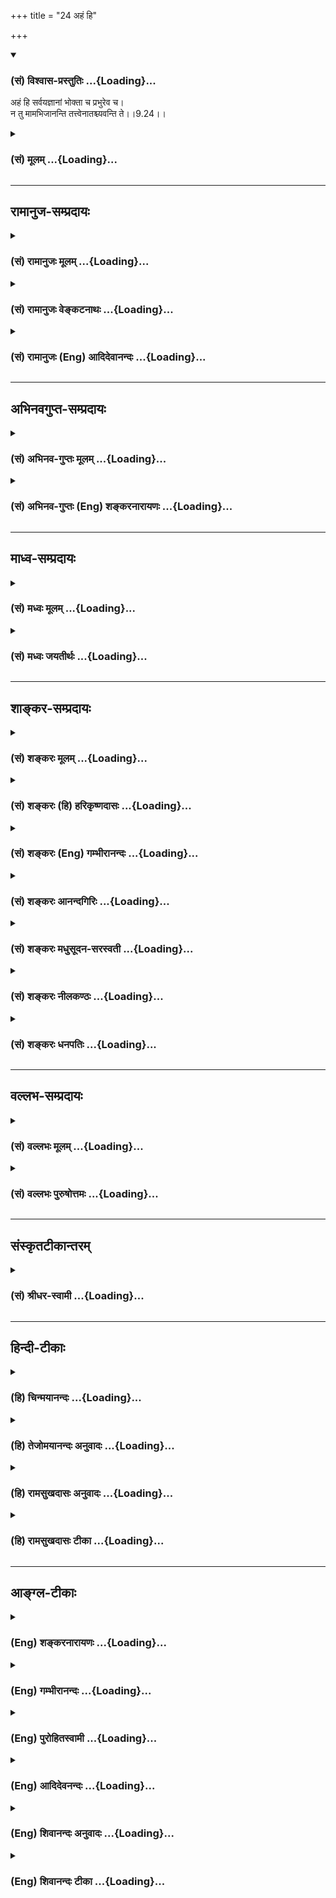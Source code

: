 +++
title = "24 अहं हि"

+++
<div class="js_include" newlevelforh1="3" title="(सं) विश्वास-प्रस्तुतिः" unfilled url="/purANam/mahAbhAratam/06-bhIShma-parva/02-bhagavad-gItA-parva/saMskRtam/vishvAsa-prastutiH/09_rAja-vidyA-rAja-guhy/24_ahaM_hi.md">
<details open><summary><h3>(सं) विश्वास-प्रस्तुतिः ...{Loading}...</h3></summary>

अहं हि सर्वयज्ञानां भोक्ता च प्रभुरेव च।  
न तु मामभिजानन्ति तत्त्वेनातश्च्यवन्ति ते।।9.24।।
</details>
</div>
<div class="js_include collapsed" newlevelforh1="3" title="(सं) मूलम्" unfilled url="/purANam/mahAbhAratam/06-bhIShma-parva/02-bhagavad-gItA-parva/saMskRtam/mUlam/09_rAja-vidyA-rAja-guhy/24_ahaM_hi.md">
<details><summary><h3>(सं) मूलम् ...{Loading}...</h3></summary>

अहं हि सर्वयज्ञानां भोक्ता च प्रभुरेव च।  
न तु मामभिजानन्ति तत्त्वेनातश्च्यवन्ति ते।।9.24।।
</details>
</div>


_________________
## रामानुज-सम्प्रदायः
<div class="js_include collapsed" newlevelforh1="3" title="(सं) रामानुजः मूलम्" unfilled url="/purANam/mahAbhAratam/06-bhIShma-parva/02-bhagavad-gItA-parva/saMskRtam/rAmAnujaH/mUlam/09_rAja-vidyA-rAja-guhy/24_ahaM_hi.md">
<details><summary><h3>(सं) रामानुजः मूलम् ...{Loading}...</h3></summary>

।।9.24।।**प्रभुः एव च** तत्र तत्र फलप्रदाता **च अहम्** एव इत्यर्थः। अहो
महद् इदं वैचित्र्यं यद् एकस्मिन् एव कर्मणि वर्तमानाः संकल्पमात्रभेदेन
केचिद् अत्यल्पफलभागिनः,च्यवनस्वभावाः च भवन्ति; केचन
अनवधिकातिशयानन्दपरमपुरुषप्राप्तिरूपफलभागिनः अपुनरावर्त्तिनः च भवन्ति;
इति आह --

</details>
</div>
<div class="js_include collapsed" newlevelforh1="3" title="(सं) रामानुजः वेङ्कटनाथः" unfilled url="/purANam/mahAbhAratam/06-bhIShma-parva/02-bhagavad-gItA-parva/saMskRtam/rAmAnujaH/venkaTanAthaH/09_rAja-vidyA-rAja-guhy/24_ahaM_hi.md">
<details><summary><h3>(सं) रामानुजः वेङ्कटनाथः ...{Loading}...</h3></summary>

  
  
।।9.24।। अविधिपूर्वकत्वविवरणरूपतां;
तथाविधस्यात्यन्तनैष्फल्यशङ्कापरिहाररूपतां चअहं हि इति श्लोकस्य दर्शयतिअत
इति। सर्वशब्देनेन्द्राद्युद्देशेन क्रियमाणानामित्यभिप्रेतम्। आराध्यश्चेति
भोक्तृशब्दाभिप्रेतोक्तिः। च्यवन्ति इत्यनेन कुतश्चिदिति सिद्धम्; तच्च
तत्तत्कर्मसाध्यमस्थिरं फलमेवेतियान्ति इत्यनन्तरश्लोकवशाद्वाक्यान्तराच्च
लब्धम् तदाहपरिमितेत्यादिना। फलस्य परिमितत्वं देशतः कालतः स्वरूपतश्च।
अतस्तद्भागिनां च्यवनस्वभावता। प्रभुशब्दस्यात्रगतिर्भर्ता प्रभुः साक्षी
\[9।18\] इत्यादिष्विव शास्तृत्वादिविवक्षाव्युदासाय
योग्यमर्थमाहतत्रतत्रेति। सूत्रं च -- फलमत उपपत्तेः \[ब्र.सू.3।2।38\]
इति। यथेन्द्राद्याराधनतया प्रयोगेऽपि तत्रतत्र फलप्रदोऽहम्; न तथा
मदाराधनत्वेऽन्यः फलप्रद इत्येवकारार्थः।  
  

</details>
</div>
<div class="js_include collapsed" newlevelforh1="3" title="(सं) रामानुजः (Eng) आदिदेवानन्दः" unfilled url="/purANam/mahAbhAratam/06-bhIShma-parva/02-bhagavad-gItA-parva/saMskRtam/rAmAnujaH/english/AdidevAnandaH/09_rAja-vidyA-rAja-guhy/24_ahaM_hi.md">
<details><summary><h3>(सं) रामानुजः (Eng) आदिदेवानन्दः ...{Loading}...</h3></summary>

9.24 I am 'the only Lord' - the meaning is that I alone am the bestower
of rewards everywhere. How wonderful is this, that though devoting
themselves to the same kind of action, on account of the difference in
intention some partake of a very small reward with the likelihood of
fall, while some others partake of a reward in the form of attainment of
the Supreme Person which is unalloyed, limitless, and incomparable! Sri
Krsna explains this:

</details>
</div>


_________________
## अभिनवगुप्त-सम्प्रदायः
<div class="js_include collapsed" newlevelforh1="3" title="(सं) अभिनव-गुप्तः मूलम्" unfilled url="/purANam/mahAbhAratam/06-bhIShma-parva/02-bhagavad-gItA-parva/saMskRtam/abhinava-guptaH/mUlam/09_rAja-vidyA-rAja-guhy/24_ahaM_hi.md">
<details><summary><h3>(सं) अभिनव-गुप्तः मूलम् ...{Loading}...</h3></summary>

।।9.23 -- 9.25।। येऽपीत्यादि प्रयतात्मनः इत्यन्तम्। येऽपि
नामधेयान्तरैरुपासते तेऽपि मामेवोपासते। न हि ब्रह्मव्यतिरेकि
किञ्चिदुपास्यमस्ति। किन्तु अविधिना इति विशेषः। अविधिः अन्यो विधिः।
नानाप्रकारैर्विधभिरहमेव परब्रह्मसत्तास्वभावो याज्य इति। न तु यथा
अन्यैर्दर्शनान्तरदूषणसमुपार्जितमहापातकम +++(S; omit पातक -- )+++ --
लीमसैर्व्याख्यातम् अविधिना; दुष्टविधिना इति। एवं हि सति मामेव यजन्ते;
सर्वयज्ञानाञ्चाहमेव भोक्ता इति दृश्यमानमेतदसमञ्जसीभवेत् इत्यलं
कल्मषकलिलैस्साकं संलापेन। अस्मद्गुरवस्तु निरूपयन्ति -- अन्या
स्वात्मव्यतिरिक्ता भेदवादनयेन ब्रह्मस्वभावहीनैव काचिद्देवता इति गृहीत्वा
तामेव \[ये\] यजन्ते तेऽपि वस्तुतो मामेव स्वात्मरूपं यजन्ते; किं तु
अविधिना दुष्टेन विधिना भेदग्रहणरूपेण,+++(S; भेदग्रहरूपेण)+++ इति। अत एवाह -- न
तु मां स्वात्मानं तत्त्वेन देवतारूपतया भोक्तृत्वेन जानन्ति; अतश्चलन्ति
ते,+++(S; ; N च्यवन्ते)+++ मद्रूपात्। किम् देवव्रतत्वेन देवान् यान्ति इत्यादि।
एतदेव चलनमिति,+++(S;;N च्यवन)+++ यावत्। ये तु मत्स्वरूपमभेदेन +++(;N --
स्वरूपभेदे (दं)+++ न विदुः; ते देवभूतपितृयागादिनाऽपि मामेव यजन्ते +++(N
यजन्ति)+++। ते च मद्याजिनो मामेव गच्छन्ति +++(N यजन्ति)+++ इत्युपसंहरिष्यति। ननु
द्रव्यत्यागार्थमुद्दिष्टा देवता इत्युच्यते। तत्
कथमनुद्दिश्यस्वात्मतत्त्वस्य याज्यत्वम् आदित्यः प्रायणीयश्चरुः इति
विधिशेषभूतदेवता उद्देशात्मकविध्यन्तरभावितो +++(;N प्रभावितो)+++ ह्यसौ उद्देशः
(श्यः)। न च स्वात्मविषयो +++(S;;N omit विषयो)+++ विधिरस्ति इत्यभिप्रायेणाह --
अविधिपूर्वकं मामिति। स्वात्मव्यतिरिक्तायां देवतायामस्ति अपेक्ष्यो विधिः;
अप्राप्तप्रापणरूपत्वात्। स्वात्मा तु परमेश्वरो न विधिपूर्वकः;
विधिपरिप्रापितत्त्वाभावात् +++(S;;N -- परिप्राप्यत्वाभावात्)+++। न हि
तदनुद्देशेन किञ्चित्प्रवर्तते। तेन विधिपरिप्रापितेन्द्रादिदेवतोद्देशेषु
सर्वेषु स +++(S omits सः)+++ स्वात्मा विश्वावभासनस्वभावः
तदुद्देश्यदेवतावभासभित्ति +++(;N substitutes -- भित्ति with मिति -- )+++
स्थानीयतयैव अहमहमिकया सततावभासमानः स्रक्सूत्रकल्पः सततोद्दिष्टः इति
युक्तिसिद्धमेतत्; मामेव यजन्ति अविधिपूर्वकत्वात् \[इति\]।
मुख्यभूतमत्प्राप्तिफलस्य तान्प्रति कर्त्रभिप्रायत्वं नास्ति; अपि तु
परिमितदक्षिणास्थानीयेन्द्रादिपद ( -- येन्द्रपदातिमात्र N येन्द्रपदादि K
[n] -- इन्द्रादिपदमात्र -- ) -- मात्रप्राप्तेरेव +++(; K [n] प्राप्तय एव N
प्राप्त एव)+++ याजकवच्चरितार्थत्वमेषाम् इति प्रथयितुं परस्मैपदम्। यदुक्तं
मयैव -- वेदान् वेद न वेद शाम्भवपदं दूयेत निर्वेदवान्  
  
स्वर्गार्थी यजमानतां प्रतिजहज्जातो यजन् याजकः।  
  
सर्वाः कर्मरसप्रवाहविसराः +++(K प्रसराः)+++ संवित्स्रवन्त्योऽखिलाः  
  
स्त्वामा (स्वात्मा) नन्दमहाम्बुधिं विदधते नाप्राप्य पूर्णां,
स्थितिम्।। इति  
  
एवं य उक्तक्रमेण वेत्ति तस्येन्द्रादिदेवतायागोऽपि परमेश्वरयाग इति।

</details>
</div>
<div class="js_include collapsed" newlevelforh1="3" title="(सं) अभिनव-गुप्तः (Eng) शङ्करनारायणः" unfilled url="/purANam/mahAbhAratam/06-bhIShma-parva/02-bhagavad-gItA-parva/saMskRtam/abhinava-guptaH/english/shankaranArAyaNaH/09_rAja-vidyA-rAja-guhy/24_ahaM_hi.md">
<details><summary><h3>(सं) अभिनव-गुप्तः (Eng) शङ्करनारायणः ...{Loading}...</h3></summary>

9.24 See Comment under 9.26

</details>
</div>


_________________
## माध्व-सम्प्रदायः
<div class="js_include collapsed" newlevelforh1="3" title="(सं) मध्वः मूलम्" unfilled url="/purANam/mahAbhAratam/06-bhIShma-parva/02-bhagavad-gItA-parva/saMskRtam/madhvaH/mUlam/09_rAja-vidyA-rAja-guhy/24_ahaM_hi.md">
<details><summary><h3>(सं) मध्वः मूलम् ...{Loading}...</h3></summary>

।।9.24।। कारणमाह विधिपूर्वकत्वे -- अहं हीति।

</details>
</div>
<div class="js_include collapsed" newlevelforh1="3" title="(सं) मध्वः जयतीर्थः" unfilled url="/purANam/mahAbhAratam/06-bhIShma-parva/02-bhagavad-gItA-parva/saMskRtam/madhvaH/jayatIrthaH/09_rAja-vidyA-rAja-guhy/24_ahaM_hi.md">
<details><summary><h3>(सं) मध्वः जयतीर्थः ...{Loading}...</h3></summary>

।।9.24।। अहं क्रतुः \[9।16\] इत्यादिनोक्तत्वादहं हीति पुनरुक्तिरित्यत आह
-- **कारणमि**ति। त्रैविद्यादिकृतानां यज्ञानां भगवांश्चेद्भोक्ता कथं
तर्ह्यविधिपूर्वकत्वं इति शङ्कायामिति शेषः।

</details>
</div>


_________________
## शाङ्कर-सम्प्रदायः
<div class="js_include collapsed" newlevelforh1="3" title="(सं) शङ्करः मूलम्" unfilled url="/purANam/mahAbhAratam/06-bhIShma-parva/02-bhagavad-gItA-parva/saMskRtam/shankaraH/mUlam/09_rAja-vidyA-rAja-guhy/24_ahaM_hi.md">
<details><summary><h3>(सं) शङ्करः मूलम् ...{Loading}...</h3></summary>

।।9.24।। -- **अहं हि सर्वयज्ञानां** श्रौतानां स्मार्तानां च सर्वेषां
यज्ञानां देवतात्मत्वेन **भोक्ता च प्रभुः एव च।** मत्स्वामिको हि यज्ञः;
अधियज्ञोऽहमेवात्र (गीता 8।4) इति हि उक्तम्। तथा **न तु माम् अभिजानन्ति
तत्त्वेन** यथावत्। **अत**श्च अविधिपूर्वकम् इष्ट्वा यागफलात् **च्यवन्ति**
प्रच्यवन्ते **ते**।। येऽपि अन्यदेवताभक्तिमत्त्वेन अविधिपूर्वकं यजन्ते;
तेषामपि यागफलं अवश्यंभावि। कथम् --,

</details>
</div>
<div class="js_include collapsed" newlevelforh1="3" title="(सं) शङ्करः (हि) हरिकृष्णदासः" unfilled url="/purANam/mahAbhAratam/06-bhIShma-parva/02-bhagavad-gItA-parva/saMskRtam/shankaraH/hindI/harikRShNadAsaH/09_rAja-vidyA-rAja-guhy/24_ahaM_hi.md">
<details><summary><h3>(सं) शङ्करः (हि) हरिकृष्णदासः ...{Loading}...</h3></summary>

।।9.24।। उनका पूजन करना अविधिपूर्वक कैसे है सो कहते हैं कि --, श्रौत और
स्मार्त समस्त यज्ञोंका देवतारूपसे मैं ही भोक्ता हूँ और मैं ही स्वामी
हूँ। मैं ही सब यज्ञोंका स्वामी हूँ यह बात अधियज्ञोऽहमेवात्र इस श्लोकमें
भी कही गयी है। परंतु वे अज्ञानी इस प्रकार यथार्थ तत्त्वसे मुझे नहीं
जानते। अतः अविधिपूर्वक पूजन करके वे यज्ञके असली फलसे गिर जाते हैं
अर्थात् उनका पतन हो जाता है।

</details>
</div>
<div class="js_include collapsed" newlevelforh1="3" title="(सं) शङ्करः (Eng) गम्भीरानन्दः" unfilled url="/purANam/mahAbhAratam/06-bhIShma-parva/02-bhagavad-gItA-parva/saMskRtam/shankaraH/english/gambhIrAnandaH/09_rAja-vidyA-rAja-guhy/24_ahaM_hi.md">
<details><summary><h3>(सं) शङ्करः (Eng) गम्भीरानन्दः ...{Loading}...</h3></summary>

9.24 As the Self of the deities (of the sacrifices), aham, I; hi,
indeed; am the bhokta, enjoyer; ca eva, as also; the prabhuh, Lord;
\[The Lord: 'I being the indwelling Ruler of all.'\] sarva-yajnanam, of
all sacrifices enjoined by the Vedas and the Smrtis. A sacrifice is
verily presided over by Me, for it has been said earlier, 'I Myself am
the entity (called Visnu) that exists in the sacrifice in this body'
(8.4). Tu, but; na abhi-jananti, they do not know; mam, Me as such;
tattvena, in reality. And atah, therefore, by worshipping ignorantly;
te, they; cyavanti, fall from the result of the sacrifice. \['Although
they perform sacrifices with great diligence, still just because they do
not know Me real nature and do not offer the fruits of their sacrifices
to Me, they proceed to the worlds of the respective deities through the
Southern Path (beginning with smoke; see 8.25). Then, after the
exhaustion of the results of those sacrifices and the falling of the
respective bodies (assumed in those worlds) they return to the human
world for rembodiment.'-M.S. (See also 9.20-1.)\] The result of a
sacrifice is inevitable even for those who worship ignorantly out of
their devotion to other deities. How;

</details>
</div>
<div class="js_include collapsed" newlevelforh1="3" title="(सं) शङ्करः आनन्दगिरिः" unfilled url="/purANam/mahAbhAratam/06-bhIShma-parva/02-bhagavad-gItA-parva/saMskRtam/shankaraH/AnandagiriH/09_rAja-vidyA-rAja-guhy/24_ahaM_hi.md">
<details><summary><h3>(सं) शङ्करः आनन्दगिरिः ...{Loading}...</h3></summary>

।।9.24।। ननु वस्वादित्येन्द्रादिज्ञानपूर्वकमेव तद्भक्तास्तद्याजिनो
भवन्तीति कथमविधिपूर्वकं तेषां यजनमिति शङ्कते -- **कस्मादिति।**
देवतान्तरयाजिनां यजनमविधिपूर्वकमित्यत्र हेत्वर्थत्वेन श्लोकमुत्थापयति --
**उच्यत इति।** सर्वेषां द्विविधानां यज्ञानां वस्वादिदेवतात्वेनाहमेव
भोक्ता स्वेनान्तर्यामिरूपेण प्रभुश्चाहमेवेति प्रसिद्धमेतदिति हिशब्दः।
प्रभुरेव चेत्युक्तं विवृणोति -- **मत्स्वामिको हीति।** तत्र
पूर्वाध्यायगतवाक्यं प्रमाणयति -- **अधियज्ञोऽहमिति।** तथापि
देवतान्तरयाजिनां यजनमविधिपूर्वकमिति कुतः सिद्धं तत्राह -- **तथेति।**
ममैव यज्ञेषु भोक्तृत्वे प्रभुत्वे च सतीति यावत्।
तयोर्भोक्तृप्रभ्वोर्भावस्तत्त्वं तेन भोक्तृत्वेन प्रभुत्वेन च मां
यथावद्यतो न जानन्त्यतो भोक्तृत्वादिना
ममाज्ञानान्मय्यनर्पितकर्माणश्चयवन्ते कर्मफलादित्याह -- **अतश्चेति।**

</details>
</div>
<div class="js_include collapsed" newlevelforh1="3" title="(सं) शङ्करः मधुसूदन-सरस्वती" unfilled url="/purANam/mahAbhAratam/06-bhIShma-parva/02-bhagavad-gItA-parva/saMskRtam/shankaraH/madhusUdana-sarasvatI/09_rAja-vidyA-rAja-guhy/24_ahaM_hi.md">
<details><summary><h3>(सं) शङ्करः मधुसूदन-सरस्वती ...{Loading}...</h3></summary>

।।9.24।। अविधिपूर्वकत्वं विवृण्वन्फलप्रच्युतिममीषामाह -- अहं
भगवान्वासुदेव एव सर्वेषां यज्ञानां श्रौतानां स्मार्तानां च
तत्तद्देवतारूपेण भोक्ता च स्वेनान्तर्यामिरूपेण अधियज्ञत्वात्प्रभुश्च
फलदाता चेति प्रसिद्धमेतत्। देवतान्तरयाजिनस्तु मामीदृशं तत्त्वेन
भोक्तृत्वेन प्रभुत्वेन च भगवान्वासुदेव एव वस्वादिरूपेण यज्ञानां भोक्ता
स्वेन रूपेण च फलदाता न तदन्योऽस्ति कश्चिदाराध्य इत्येवंरूपेण न जानन्ति।
अतो मत्स्वरूपापरिज्ञानान्महतायासेनेष्ट्वापि
मय्यर्पितकर्माणस्तत्तद्देवलोकं धूमादिमार्गेण गत्वा तद्भोगान्ते च्यवन्ति
प्रच्यवन्ते। तद्भोगजनककर्मक्षयात्तद्देहादिवियुक्ताः पुनर्देहग्रहणाय
मनुष्यलोकं प्रत्यावर्तन्ते। ये तु तत्तद्देवतासु भगवन्तमेव
सर्वान्तर्यामिणं पश्यन्तो यजन्ते ते
भगवदर्पितकर्माणस्तद्विद्यासहितकर्मवशादर्चिरादिमार्गेण ब्रह्मलोकं गत्वा
तत्रोत्पन्नसम्यग्दर्शनास्तद्भोगान्ते मुच्यन्त इति विवेकः।

</details>
</div>
<div class="js_include collapsed" newlevelforh1="3" title="(सं) शङ्करः नीलकण्ठः" unfilled url="/purANam/mahAbhAratam/06-bhIShma-parva/02-bhagavad-gItA-parva/saMskRtam/shankaraH/nIlakaNThaH/09_rAja-vidyA-rAja-guhy/24_ahaM_hi.md">
<details><summary><h3>(सं) शङ्करः नीलकण्ठः ...{Loading}...</h3></summary>

।।9.24।। हि यतः सर्वयज्ञानामहमेव सर्वदेवतारूपेण भोक्ता प्रभुः फलदाता च।
एवं सति ते मां प्रत्यगभिन्नं तत्त्वेन याथातथ्येन न जानन्ति अतश्च्यवन्ति
ज्ञाननिष्ठामलब्ध्वा संसारगर्ते पतन्ति।

</details>
</div>
<div class="js_include collapsed" newlevelforh1="3" title="(सं) शङ्करः धनपतिः" unfilled url="/purANam/mahAbhAratam/06-bhIShma-parva/02-bhagavad-gItA-parva/saMskRtam/shankaraH/dhanapatiH/09_rAja-vidyA-rAja-guhy/24_ahaM_hi.md">
<details><summary><h3>(सं) शङ्करः धनपतिः ...{Loading}...</h3></summary>

।।9.24।। एतदेव स्फोरयति -- अहमिति। सर्वयज्ञानां श्रौतानां स्मार्तानां च
देवतारुपेण भोक्तन्तर्यामिरुपेण फलप्रदातृरुपेण प्रभूरेव चाहं हि
प्रसिद्धमेतत्। तथा चैतादृशं मा यतस्तत्त्वेन ये नाभिजानन्तिं
अतोऽविथोपूर्वकमिष्ट्वा यागफलभोगान्ते च्यवन्ति ते मर्त्यलोकं विशन्ति।

</details>
</div>


_________________
## वल्लभ-सम्प्रदायः
<div class="js_include collapsed" newlevelforh1="3" title="(सं) वल्लभः मूलम्" unfilled url="/purANam/mahAbhAratam/06-bhIShma-parva/02-bhagavad-gItA-parva/saMskRtam/vallabhaH/mUlam/09_rAja-vidyA-rAja-guhy/24_ahaM_hi.md">
<details><summary><h3>(सं) वल्लभः मूलम् ...{Loading}...</h3></summary>

।।9.24।। एतदेव विवृणोति -- अहं हीति। मदङ्गभूतेषु मे शरीरतयाऽवस्थितेषु
तेष्विन्द्रादिदेवेष्वात्मतयाऽवस्थितोऽहमेव सर्वयज्ञानां भोक्ता प्रभुः
फलदाता। चकाराद्यज्ञादिरूपस्तत्साधनादिरूपश्च। न हि स्वहस्तादिकृतं
नात्मकृतं भवतीति केनाप्युपलभ्यते पत्रादिनिष्ठकृतिर्न मूलभूतकृतंति च परं
तथा तत्त्वेन मूलत्वेन तु मां नाभिजानन्ति कर्मजडाः अतोऽन्तवत्फलभोगादपि
पुनश्चयवन्ति। स्वर्गादितः अन्यभावाच्च्यवन्ति पुनः पतन्तीत्यर्थ। ततो
भावभेद एव फलभेदे हेतुरुक्तः।

</details>
</div>
<div class="js_include collapsed" newlevelforh1="3" title="(सं) वल्लभः पुरुषोत्तमः" unfilled url="/purANam/mahAbhAratam/06-bhIShma-parva/02-bhagavad-gItA-parva/saMskRtam/vallabhaH/puruShottamaH/09_rAja-vidyA-rAja-guhy/24_ahaM_hi.md">
<details><summary><h3>(सं) वल्लभः पुरुषोत्तमः ...{Loading}...</h3></summary>

  
  
।।9.24।। विधिहीनरूपमाह -- अहमिति। हि निश्चयेन सर्वयज्ञानां भोक्ता
तदधिष्ठातृदेवानां मदंशत्वात्तद्रूपेण अहं भोक्ता। चकारेण तद्रूपोऽपि।
प्रभुरेव च; फलदाता चेत्यर्थः। एवका**रेण৷৷৷৷৷৷৷৷৷৷৷৷৷৷.** द्वितीयचकारेण च
सर्वप्रभुत्वेन भोक्तृत्वेऽपि मदेकांशप्रीणनमेव भवति; न तु
सर्वप्रभुमत्प्रीतिरिति ज्ञापितम्। एतादृशं मां तु पुनस्तत्त्वेन मूलरूपेण
न अभितः सर्वप्रकारेण जानन्तियावान् यश्चास्मि (तत्त्वतः) यादृशः \[18।55\]
इति। अतस्ते च्यवन्ति पर्यावर्तन्ते। मत्तो वा च्यवन्ति भ्रश्यन्ति।
अत्रायं भावः -- भगवदंशदेवताभजनत्वेन यज्ञादिना वा यत्फलं भवति
तन्महाप्रभुभजनेन भवतिमूलनिषेकः शाखायामपि इति न्यायेन प्रभुभजने तेऽपि
प्रसीदन्ति; तद्भजने त एव प्रसीदन्ति तदंशप्राकट्य च भवेत्। अत एव
युधिष्ठिरेण श्रीभागवतेक्रतुराजेन गोविन्द राजसूयेन पावनीः। यक्ष्ये
विभूतीर्भवतस्तत्सम्पादय नः प्रभो \[10।72।3\] इति विज्ञापितम्। तेन
भगवदिच्छया भगवद्भजनं कुर्वता तदिच्छां ज्ञात्वा तदंशप्राकट्यं चेत्तदा
त**द्री**त्यैव৷৷৷৷৷৷৷৷৷৷৷৷৷৷৷৷৷৷৷৷৷৷৷৷৷৷. कार्यमन्यथा न
कार्यमेतदज्ञानात्तत्त्वज्ञानाभावः।  
  

</details>
</div>


_________________
## संस्कृतटीकान्तरम्
<div class="js_include collapsed" newlevelforh1="3" title="(सं) श्रीधर-स्वामी" unfilled url="/purANam/mahAbhAratam/06-bhIShma-parva/02-bhagavad-gItA-parva/saMskRtam/shrIdhara-svAmI/09_rAja-vidyA-rAja-guhy/24_ahaM_hi.md">
<details><summary><h3>(सं) श्रीधर-स्वामी ...{Loading}...</h3></summary>

।।9.24।। एतदेव विवृणोति **-- अहं हीति।** सर्वेषां यज्ञानां
तत्तद्देवतारूपेणाहमेव भोक्ता प्रभुश्च स्वामी फलदातापि चाहमेवेत्यर्थः।
एवंभूतं मां ते तत्त्वेन यथावन्नाभिजानन्ति अतश्च्यवन्ति प्रच्यवन्ते
पुनरावर्तन्ते। येतु सर्वदेवतासु मामेवान्तर्यामिणं पश्यन्तो यजन्ति ते तु
नावर्तन्ते।

</details>
</div>


_________________
## हिन्दी-टीकाः
<div class="js_include collapsed" newlevelforh1="3" title="(हि) चिन्मयानन्दः" unfilled url="/purANam/mahAbhAratam/06-bhIShma-parva/02-bhagavad-gItA-parva/hindI/chinmayAnandaH/09_rAja-vidyA-rAja-guhy/24_ahaM_hi.md">
<details><summary><h3>(हि) चिन्मयानन्दः ...{Loading}...</h3></summary>

।।9.24।। सभी यज्ञों का भोक्ता और स्वामी एक आत्मा ही है। आत्मा ही विभिन्न
देवता शरीरों में व्यक्त हुआ है; जिसके कारण उन देवताओं को अपनीअपनी
सार्मथ्य प्राप्त हुई है। उनका कृपाप्रसाद प्राप्त करने के लिए भक्तजन उनकी
आराधना करते हैं। भगवान् यहाँ कहते हैं कि श्रद्धापूर्वक इन पूजकों द्वारा
जिन देवताओं का यज्ञादि में आह्वान किया जाता है; उनका मूल अव्ययस्वरूप मैं
ही हूँ। यह पूजा चाहे मन्दिर में हो या मस्जिद में; गिरजाघर में हो या
गुरुद्वारे में। परन्तु क्योंकि वे मेरी परिच्छिन्न शक्तियों के अधिष्ठाता
देवताओं की ही पूजा करते हैं; इसलिए वे मुझे अपने आत्मरूप में नहीं जानते;
जो अनन्तस्वरूप हैं। परिणाम यह होता है कि पुन संसार के शोकमोह और असंख्य
बन्धनों में घिर जाते हैं। इसी सिद्धांत को व्यावहारिक जीवन में लागू करें;
तो ज्ञात होगा कि उन सभी कार्यक्षेत्रों में जहाँ लोग परिश्रम (यज्ञ) करते
हैं; वह सदैव किसी न किसी अनित्य लाभ या फल (देवता) को प्राप्त करने के लिए
ही होता है। वे आध्यात्मिक विकास के लिए परिश्रम नहीं करते; जिससे कि वे
अपने शुद्ध आत्मस्वरूप को पहचान सकें। कामुकता की फिसलन भरी ढलान पर चलते
हुए वे क्रूर पाशविकता के स्तर तक गिर जाते हैं; जो कि मानव के पद और
प्रतिष्ठा पर एक बड़ा कलंक है। पूर्ण सुख और सन्तोष; परम शान्ति और समाधान
हृदय के अन्तरतम भाग में स्थित हैं; न कि बाह्य जगत् के लाभ और सफलता में;
यश और कीर्ति में। हृदय में स्थित इस शाश्वत लाभ की ओर ध्यान न देकर;
कामनाओं के बिच्छुओं से दंशित अविवेकी मनुष्य इतस्तत दौड़ते हैं; और इस
प्रकार अपने साथसाथ उस मार्ग पर चलने वाले अन्य लोगों के लिए भी
दुर्व्यवस्था और दुख उत्पन्न करते हैं। जब ऐसे मोहित लोगों की पीढ़ी
स्वच्छन्दता को प्रोत्साहित कर उपभोग का ही जीवन जीती है; और एक क्षण भी
रुककर अपने कर्मों का मूल्यांकन करने पर कदापि ध्यान नहीं देती; तब अवश्य
ही; उस पीढ़ी का इतिहास विस्फोटित जगत् के मुख पर; उसी विस्फोट से मृत और
अपंग हुए लोगों के उस रक्त से लिखा जाता हैं; जो पुत्रों और पतियों से
वियुक्त हुई माताओं और विधवाओं के अश्रुओं से मिश्रित होता है। निश्चय ही;
वे र्मत्यलोक के दुखों को पुन लौटते हैं। हम यह कैसे कह सकते हैं कि
अविधिपूर्वक पूजन करने पर भी वे भक्तजन किसी फल को प्राप्त करते हैं इस पर
कहते हैं --

</details>
</div>
<div class="js_include collapsed" newlevelforh1="3" title="(हि) तेजोमयानन्दः अनुवादः" unfilled url="/purANam/mahAbhAratam/06-bhIShma-parva/02-bhagavad-gItA-parva/hindI/tejomayAnandaH/anuvAdaH/09_rAja-vidyA-rAja-guhy/24_ahaM_hi.md">
<details><summary><h3>(हि) तेजोमयानन्दः अनुवादः ...{Loading}...</h3></summary>

।।9.24।। क्योंकि सब यज्ञों का भोक्ता और स्वामी मैं ही हूँ, परन्तु वे
मुझे तत्त्वत: नहीं जानते हैं, इसलिए वे गिरते हैं, अर्थात् संसार को
प्राप्त होते हैं।।

</details>
</div>
<div class="js_include collapsed" newlevelforh1="3" title="(हि) रामसुखदासः अनुवादः" unfilled url="/purANam/mahAbhAratam/06-bhIShma-parva/02-bhagavad-gItA-parva/hindI/rAmasukhadAsaH/anuvAdaH/09_rAja-vidyA-rAja-guhy/24_ahaM_hi.md">
<details><summary><h3>(हि) रामसुखदासः अनुवादः ...{Loading}...</h3></summary>

।।9.24।। क्योंकि मैं ही सम्पूर्ण यज्ञोंका भोक्ता और स्वामी भी हूँ;
परन्तु वे मेरेको तत्त्वसे नहीं जानते, इसीसे उनका पतन होता है।

</details>
</div>
<div class="js_include collapsed" newlevelforh1="3" title="(हि) रामसुखदासः टीका" unfilled url="/purANam/mahAbhAratam/06-bhIShma-parva/02-bhagavad-gItA-parva/hindI/rAmasukhadAsaH/TIkA/09_rAja-vidyA-rAja-guhy/24_ahaM_hi.md">
<details><summary><h3>(हि) रामसुखदासः टीका ...{Loading}...</h3></summary>

।।9.24।।*****व्याख्या--***\[दूसरे अध्यायमें भगवान्ने कहा है कि जो भोग
और ऐश्वर्यमें अत्यन्त आसक्त हैं, वे 'मेरेको केवल परमात्माकी तरफ ही चलना
है' -- ऐसा निश्चय नहीं कर सकते (2। 44)। अतः परमात्माकी तरफ चलनेमें दो
बाधाएँ मुख्य हैं-- अपनेको भोगोंका भोक्ता मानना और अपनेको संग्रहका मालिक
मानना। इन दोनोंसे ही मनुष्यकी बुद्धि उलटी हो जाती है, जिससे वह
परमात्मासे सर्वथा विमुख हो जाता है। जैसे, बचनपमें बालक माँके बिना रह
नहीं सकता पर बड़ा होनेपर जब उसका विवाह हो जाता है, तब वह स्त्रीसे 'मेरी
स्त्री है' ऐसा सम्बन्ध जोड़कर उसका भोक्ता और मालिक बन जाता है। फिर उसको
माँ उतनी अच्छी नहीं लगती, सुहाती नहीं। ऐसे ही जब यह जीव भोग और
ऐश्वर्यमें लग जाता है अर्थात् अपनेको भोगोंका भोक्ता और संग्रहका मालिक
मानकर उनका दास बन जाता है और भगवान्से सर्वथा विमुख हो जाता है, तो फिर
उसको यह बात याद ही नहीं रहती कि सबके भोक्ता और मालिक भगवान् हैं। इसीसे
उसका पतन हो जाता है। परन्तु जब इस जीवको चेत हो जाता है कि वास्तवमें
मात्र भोगोंके भोक्ता और मात्र ऐश्वर्यके मालिक भगवान् ही हैं, तो फिर वह
भगवान्में लग जाता है, ठीक रास्तेपर आ जाता है। फिर उसका पतन नहीं
होता। \]  
  
**'अहं हि सर्वयज्ञानां (टिप्पणी प₀ 510.1)** **भोक्ता च प्रभुरेव च'--**
शास्त्रकी आज्ञाके अनुसार मनुष्य यज्ञ, दान, तप, तीर्थ, व्रत आदि जितने
शुभकर्म करते हैं तथा अपने वर्ण-आश्रमकी मर्यादाके अनुसार जितने व्यावहारिक
और शारीरिक कर्तव्य-कर्म करते हैं, उन सब कर्मोंका भोक्ता अर्थात् फलभागी
मैं हूँ। कारण कि वेदोंमें, शास्त्रोंमें, पुराणोंमें, स्मृतिग्रन्थोंमें
प्राणियोंके लिये शुभकर्मोंका जो विधान किया गया है, वह सब-का-सब मेरा ही
बनाया हुआ है, और मेरेको देनेके लिये ही बनाया हुआ है,जिससे ये प्राणी
सम्पूर्ण कर्तव्य-कर्मोंसे और उनके फलोंसे सर्वथा निर्लिप्त रहें, कभी अपने
स्वरूपसे च्युत न हों और अनन्य भावसे केवल मेरेमें ही लगे रहें। अतः उन
सम्पूर्ण शुभ-कर्मोंका और व्यावहारिक तथा शारीरिक कर्तव्य-कर्मोंका भोक्ता
मैं ही हूँ। जैसे सम्पूर्ण यज्ञोंका भोक्ता (फलभागी) मैं ही हूँ, ऐसे ही
सम्पूर्ण संसारका अर्थात् सम्पूर्ण लोक, पदार्थ, व्यक्ति, घटना, परिस्थिति,
क्रिया और प्राणियोंके शरीर, मन, बुद्धि, इन्द्रियाँ आदिका मालिक भी मैं ही
हूँ। कारण कि अपनी प्रसन्नताके लिये ही मैंने अपनेमेंसे इस सम्पूर्ण
सृष्टिकी रचना की है; अतः इन सबकी रचना करनेवाला होनेसे इनका मालिक मैं ही
हूँ।  
  
**विशेष बात**  
  
भगवान्का भोक्ता बनना क्या है;  
  
भगवान्ने कहा है कि महात्माओंकी दृष्टिमें सब कुछ वासुदेव ही है (7। 19) और
मेरी दृष्टिमें भी सत्-असत् सबकुछ मैं ही हूँ (9। 19)। जब सब कुछ मैं ही
हूँ, तो कोई किसी देवताकी पुष्टिके लिये यज्ञ करता है, उस यज्ञके द्वारा
देवतारूपमें मेरी ही पुष्टि होती है। कोई किसीको दान देता है, तो दान
लेनेवालेके रूपमें मेरा ही अभाव दूर होता है, उससे मेरी ही सहायता होती है।
कोई तप करता है, तो उस तपसे तपस्वीके रूपमें मेरेको ही सुख-शान्ति मिलती
है। कोई किसीको भोजन कराता है, तो उस भोजनसे प्राणोंके रूपमें मेरी ही
तृप्ति होती है। कोई शौचस्नान करता है, तो उससे उस मनुष्यके रूपमें मेरेको
ही प्रसन्नता होती है। कोई पेड़-पौधोंको खाद देता है,उनको जलसे सींचता है
तो वह खाद और जल पेड़-पौधोंके रूपमें मेरेको ही मिलता है और उनसे मेरी ही
पुष्टि होती है। कोई किसी दीनदुःखी, अपाहिजकी तन-मन-धनसे सेवा करता है तो
वह मेरी ही सेवा होती है। कोई वैद्यडाक्टर किसी रोगीका इलाज करता है, तो वह
इलाज मेरा ही होता है। कोई कुत्तोंको रोटी डालता है कबूतरोंको दाना डालता
है गायोंकी सेवा करता है भूखोंको अन्न देता है प्यासोंको जल पिलाता है तो
उन सबके रूपमें मेरी ही सेवा होती है। उन सब वस्तुओंको मैं ही ग्रहण करता
हूँ **(टिप्पणी प₀ 510.2)**। जैसे कोई किसी मनुष्यकी सेवा करे, उसके किसी
अङ्गकी सेवा करे, उसके कुटुम्बकी सेवा करे, तो वह सब सेवा उस मनुष्यकी ही
होती है। ऐसे ही मनुष्य जहाँकहीं सेवा करे, जिस-किसीकी सहायता करे, वह सेवा
और सहायता मेरेको ही मिलती है। कारण कि मेरे बिना अन्य कोई है ही नहीं। मैं
ही अनेक रूपोंमें प्रकट हुआ हूँ -- '**बहु स्यां प्रजायेय'** (तैत्तिरीय0
2। 6)। तात्पर्य यह हुआ कि अनेक रूपोंमें सब कुछ ग्रहण करना ही भगवान्का
भोक्ता बनना है। भगवान्का मालिक बनना क्या हैभगवत्तत्त्वको जाननेवाले
भक्तोंकी दृष्टिमें अपरा और पराप्रकृतिरूप मात्र संसारके मालिक भगवान् ही
हैं। संसारमात्रपर उनका ही अधिकार है। सृष्टिकी रचना करें या न करें,
संसारकी स्थिति रखें या न रखें, प्रलय करें या न करें प्राणियोंको चाहे
जहाँ रखें, उनका चाहे जैसा संचालन करें, चाहे जैसा उपभोग करें,अपनी मरजीके
मुताबिक चाहे जैसा परिवर्तन करें, आदि मात्र परिवर्तन-परिवर्द्धन करनेमें
भगवान्की बिलकुल स्वतन्त्रता है। तात्पर्य यह हुआ कि जैसे भोगी पुरुष भोग
और संग्रहका चाहे जैसा उपभोग करनेमें स्वतन्त्र है (जबकि उसकी स्वतन्त्रता
मानी हुई है, वास्तवमें नहीं है), ऐसे ही भगवान् मात्र संसारका चाहे जैसा
परिवर्तनपरिवर्द्धन करनेमें सर्वथा स्वतन्त्र हैं। भगवान्की वह स्वतन्त्रता
वास्तविक है। यही भगवान्का मालिक बनना है।**

</details>
</div>


_________________
## आङ्ग्ल-टीकाः
<div class="js_include collapsed" newlevelforh1="3" title="(Eng) शङ्करनारायणः" unfilled url="/purANam/mahAbhAratam/06-bhIShma-parva/02-bhagavad-gItA-parva/english/shankaranArAyaNaH/09_rAja-vidyA-rAja-guhy/24_ahaM_hi.md">
<details><summary><h3>(Eng) शङ्करनारायणः ...{Loading}...</h3></summary>

9.24. Because, I am the enjoyer as well as the lord of all sacrifices.
But they do not recognise Me correctly and hence they move away \[from
Me\].

</details>
</div>
<div class="js_include collapsed" newlevelforh1="3" title="(Eng) गम्भीरानन्दः" unfilled url="/purANam/mahAbhAratam/06-bhIShma-parva/02-bhagavad-gItA-parva/english/gambhIrAnandaH/09_rAja-vidyA-rAja-guhy/24_ahaM_hi.md">
<details><summary><h3>(Eng) गम्भीरानन्दः ...{Loading}...</h3></summary>

9.24 I indeed am the enjoyer as also the Lord of all sacrifices; but
they do not know Me in reality. Therefore they fall.

</details>
</div>
<div class="js_include collapsed" newlevelforh1="3" title="(Eng) पुरोहितस्वामी" unfilled url="/purANam/mahAbhAratam/06-bhIShma-parva/02-bhagavad-gItA-parva/english/purohitasvAmI/09_rAja-vidyA-rAja-guhy/24_ahaM_hi.md">
<details><summary><h3>(Eng) पुरोहितस्वामी ...{Loading}...</h3></summary>

9.24 I am the willing recipient of sacrifice, and I am its true Lord.
But these do not know me in truth, and so they sink back.

</details>
</div>
<div class="js_include collapsed" newlevelforh1="3" title="(Eng) आदिदेवनन्दः" unfilled url="/purANam/mahAbhAratam/06-bhIShma-parva/02-bhagavad-gItA-parva/english/AdidevanandaH/09_rAja-vidyA-rAja-guhy/24_ahaM_hi.md">
<details><summary><h3>(Eng) आदिदेवनन्दः ...{Loading}...</h3></summary>

9.24 For, I am the only enjoyer and the only Lord of all sacrifices.
They do not recognise Me in My true nature; hence they fall.

</details>
</div>
<div class="js_include collapsed" newlevelforh1="3" title="(Eng) शिवानन्दः अनुवादः" unfilled url="/purANam/mahAbhAratam/06-bhIShma-parva/02-bhagavad-gItA-parva/english/shivAnandaH/anuvAdaH/09_rAja-vidyA-rAja-guhy/24_ahaM_hi.md">
<details><summary><h3>(Eng) शिवानन्दः अनुवादः ...{Loading}...</h3></summary>

9.24 (For) I alone am the enjoyer and also the Lord of all sacrifices;
but they do not know Me in essence (in reality), and hence they fall
(return to this mortal world).

</details>
</div>
<div class="js_include collapsed" newlevelforh1="3" title="(Eng) शिवानन्दः टीका" unfilled url="/purANam/mahAbhAratam/06-bhIShma-parva/02-bhagavad-gItA-parva/english/shivAnandaH/TIkA/09_rAja-vidyA-rAja-guhy/24_ahaM_hi.md">
<details><summary><h3>(Eng) शिवानन्दः टीका ...{Loading}...</h3></summary>

9.24 अहम् I; हि verily; सर्वयज्ञानाम् of all sacrifices; भोक्ता enjoyer;
च and; प्रभुः Lord; एव alone; च and; न not; तु but; माम् Me; अभिजानन्ति
know; तत्त्वेन in essence (or in reality); अतः hence; च्यवन्ति fall; ते
they.Commentary They do not know that I; the Supreme Self; am the
enjoyer of all sacrifices enjoined in the Vedas and the Smritis (the
codes of right conduct) and the Lord of all sacrifices. As I am the
inner Ruler of this world I am the Lord of all sacrifices (Vide chapter
VIII. 4 -- Adhiyajnohamevatra I am the presiding deity of the
sacrifice). I am at the beginning and at the end of every sacrifice and
yet these people worship other gods. Therefore they worship in
ignorance. As they worhsip other gods without recognising Me; and as
they have not consecrated their actions to Me; they return to this
mortal world after their merits are exhausted from the plane to which
they had attained as the result of their sacrifices.Those who are
devoted to other gods and who worship Me in ignorance (Avidhipurvakam)
also get the fruit of sacrifice. How (Cf.V.29XV.9)

</details>
</div>
